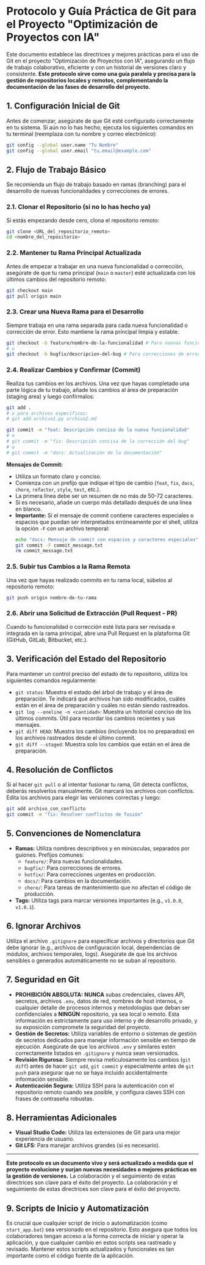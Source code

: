 # Protocolo y Guía Práctica de Git para el Proyecto "Optimización de Proyectos con IA"

Este documento establece las directrices y mejores prácticas para el uso de Git en el proyecto "Optimización de Proyectos con IA", asegurando un flujo de trabajo colaborativo, eficiente y con un historial de versiones claro y consistente. **Este protocolo sirve como una guía paralela y precisa para la gestión de repositorios locales y remotos, complementando la documentación de las fases de desarrollo del proyecto.**

## 1. Configuración Inicial de Git

Antes de comenzar, asegúrate de que Git esté configurado correctamente en tu sistema. Si aún no lo has hecho, ejecuta los siguientes comandos en tu terminal (reemplaza con tu nombre y correo electrónico):

```bash
git config --global user.name "Tu Nombre"
git config --global user.email "tu.email@example.com"
```

## 2. Flujo de Trabajo Básico

Se recomienda un flujo de trabajo basado en ramas (branching) para el desarrollo de nuevas funcionalidades y correcciones de errores.

### 2.1. Clonar el Repositorio (si no lo has hecho ya)

Si estás empezando desde cero, clona el repositorio remoto:

```bash
git clone <URL_del_repositorio_remoto>
cd <nombre_del_repositorio>
```

### 2.2. Mantener tu Rama Principal Actualizada

Antes de empezar a trabajar en una nueva funcionalidad o corrección, asegúrate de que tu rama principal (`main` o `master`) esté actualizada con los últimos cambios del repositorio remoto:

```bash
git checkout main
git pull origin main
```

### 2.3. Crear una Nueva Rama para el Desarrollo

Siempre trabaja en una rama separada para cada nueva funcionalidad o corrección de error. Esto mantiene la rama principal limpia y estable.

```bash
git checkout -b feature/nombre-de-la-funcionalidad # Para nuevas funcionalidades
# o
git checkout -b bugfix/descripcion-del-bug # Para correcciones de errores
```

### 2.4. Realizar Cambios y Confirmar (Commit)

Realiza tus cambios en los archivos. Una vez que hayas completado una parte lógica de tu trabajo, añade los cambios al área de preparación (staging area) y luego confírmalos:

```bash
git add .
# o para archivos específicos:
# git add archivo1.py archivo2.md

git commit -m "feat: Descripción concisa de la nueva funcionalidad"
# o
# git commit -m "fix: Descripción concisa de la corrección del bug"
# o
# git commit -m "docs: Actualización de la documentación"
```

**Mensajes de Commit:**
*   Utiliza un formato claro y conciso.
*   Comienza con un prefijo que indique el tipo de cambio (`feat`, `fix`, `docs`, `chore`, `refactor`, `style`, `test`, etc.).
*   La primera línea debe ser un resumen de no más de 50-72 caracteres.
*   Si es necesario, añade un cuerpo más detallado después de una línea en blanco.
*   **Importante:** Si el mensaje de commit contiene caracteres especiales o espacios que puedan ser interpretados erróneamente por el shell, utiliza la opción `-F` con un archivo temporal:
    ```bash
    echo "docs: Mensaje de commit con espacios y caracteres especiales" > commit_message.txt
    git commit -F commit_message.txt
    rm commit_message.txt
    ```

### 2.5. Subir tus Cambios a la Rama Remota

Una vez que hayas realizado commits en tu rama local, súbelos al repositorio remoto:

```bash
git push origin nombre-de-tu-rama
```

### 2.6. Abrir una Solicitud de Extracción (Pull Request - PR)

Cuando tu funcionalidad o corrección esté lista para ser revisada e integrada en la rama principal, abre una Pull Request en la plataforma Git (GitHub, GitLab, Bitbucket, etc.).

## 3. Verificación del Estado del Repositorio

Para mantener un control preciso del estado de tu repositorio, utiliza los siguientes comandos regularmente:

*   `git status`: Muestra el estado del árbol de trabajo y el área de preparación. Te indicará qué archivos han sido modificados, cuáles están en el área de preparación y cuáles no están siendo rastreados.
*   `git log --oneline -n <cantidad>`: Muestra un historial conciso de los últimos commits. Útil para recordar los cambios recientes y sus mensajes.
*   `git diff HEAD`: Muestra los cambios (incluyendo los no preparados) en los archivos rastreados desde el último commit.
*   `git diff --staged`: Muestra solo los cambios que están en el área de preparación.

## 4. Resolución de Conflictos

Si al hacer `git pull` o al intentar fusionar tu rama, Git detecta conflictos, deberás resolverlos manualmente. Git marcará los archivos con conflictos. Edita los archivos para elegir las versiones correctas y luego:

```bash
git add archivo_con_conflicto
git commit -m "fix: Resolver conflictos de fusión"
```

## 5. Convenciones de Nomenclatura

*   **Ramas:** Utiliza nombres descriptivos y en minúsculas, separados por guiones. Prefijos comunes:
    *   `feature/`: Para nuevas funcionalidades.
    *   `bugfix/`: Para correcciones de errores.
    *   `hotfix/`: Para correcciones urgentes en producción.
    *   `docs/`: Para cambios en la documentación.
    *   `chore/`: Para tareas de mantenimiento que no afectan el código de producción.
*   **Tags:** Utiliza tags para marcar versiones importantes (e.g., `v1.0.0`, `v1.0.1`).

## 6. Ignorar Archivos

Utiliza el archivo `.gitignore` para especificar archivos y directorios que Git debe ignorar (e.g., archivos de configuración local, dependencias de módulos, archivos temporales, logs). Asegúrate de que los archivos sensibles o generados automáticamente no se suban al repositorio.

## 7. Seguridad en Git

*   **PROHIBICIÓN ABSOLUTA:** **NUNCA** subas credenciales, claves API, secretos, archivos `.env`, datos de red, nombres de host internos, o cualquier detalle de procesos internos y metodologías que deban ser confidenciales a **NINGÚN** repositorio, ya sea local o remoto. Esta información es estrictamente para uso interno y de desarrollo privado, y su exposición compromete la seguridad del proyecto.
*   **Gestión de Secretos:** Utiliza variables de entorno o sistemas de gestión de secretos dedicados para manejar información sensible en tiempo de ejecución. Asegúrate de que los archivos `.env` y similares estén correctamente listados en `.gitignore` y nunca sean versionados.
*   **Revisión Rigurosa:** Siempre revisa meticulosamente los cambios (`git diff`) antes de hacer `git add`, `git commit` y especialmente antes de `git push` para asegurar que no se haya incluido accidentalmente información sensible.
*   **Autenticación Segura:** Utiliza SSH para la autenticación con el repositorio remoto cuando sea posible, y configura claves SSH con frases de contraseña robustas.

## 8. Herramientas Adicionales

*   **Visual Studio Code:** Utiliza las extensiones de Git para una mejor experiencia de usuario.
*   **Git LFS:** Para manejar archivos grandes (si es necesario).

---

**Este protocolo es un documento vivo y será actualizado a medida que el proyecto evolucione y surjan nuevas necesidades o mejores prácticas en la gestión de versiones.** La colaboración y el seguimiento de estas directrices son clave para el éxito del proyecto. La colaboración y el seguimiento de estas directrices son clave para el éxito del proyecto.

## 9. Scripts de Inicio y Automatización

Es crucial que cualquier script de inicio o automatización (como `start_app.bat`) sea versionado en el repositorio. Esto asegura que todos los colaboradores tengan acceso a la forma correcta de iniciar y operar la aplicación, y que cualquier cambio en estos scripts sea rastreado y revisado. Mantener estos scripts actualizados y funcionales es tan importante como el código fuente de la aplicación.